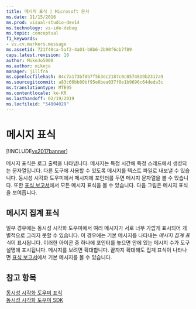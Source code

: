```yaml
---
title: 메시지 표식 | Microsoft 문서
ms.date: 11/15/2016
ms.prod: visual-studio-dev14
ms.technology: vs-ide-debug
ms.topic: conceptual
f1_keywords:
- vs.cv.markers.message
ms.assetid: 721f40ca-5af2-4a01-b8b6-2b90f6cb7f89
caps.latest.revision: 18
author: MikeJo5000
ms.author: mikejo
manager: jillfra
ms.openlocfilehash: 84c7a173bf0b7f5b3dc2187c0c8574819b2317a9
ms.sourcegitcommit: a83c60bb00bf95e6bea037f0e1b9696c64deda3c
ms.translationtype: MTE95
ms.contentlocale: ko-KR
ms.lasthandoff: 02/19/2019
ms.locfileid: "54804029"
---
```

# <a name="message-markers"></a>메시지 표식
[!INCLUDE[vs2017banner](../includes/vs2017banner.md)]

메시지 표식은 로그 출력을 나타냅니다. 메시지는 특정 시간에 특정 스레드에서 생성되는 문자열입니다. 다른 도구에 사용할 수 있도록 메시지를 텍스트 파일로 내보낼 수 있습니다. 동시성 시각화 도우미에서 메시지에 포인터를 두면 메시지 문자열을 볼 수 있습니다. 또한 [표식 보고서](../profiling/markers-report.md)에서 모든 메시지 표식을 볼 수 있습니다.  다음 그림은 메시지 표식을 보여줍니다.  
  
## <a name="message-aggregation-markers"></a>메시지 집계 표식  
 일부 경우에는 동시성 시각화 도우미에서 여러 메시지가 서로 너무 가깝게 표시되어 개별적으로 그리지 못할 수 있습니다. 이 경우에는 기본 메시지를 나타내는 *메시지 집계 표식*이 표시됩니다. 이러한 아이콘 중 하나에 포인터를 놓으면 안에 있는 메시지 수가 도구 설명에 표시됩니다. 메시지를 보려면 확대합니다.  끝까지 확대해도 집계 표식이 나타나면 [표식 보고서](../profiling/markers-report.md)에서 기본 메시지를 볼 수 있습니다.  
  
## <a name="see-also"></a>참고 항목  
 [동시성 시각화 도우미 표식](../profiling/concurrency-visualizer-markers.md)   
 [동시성 시각화 도우미 SDK](../profiling/concurrency-visualizer-sdk.md)
